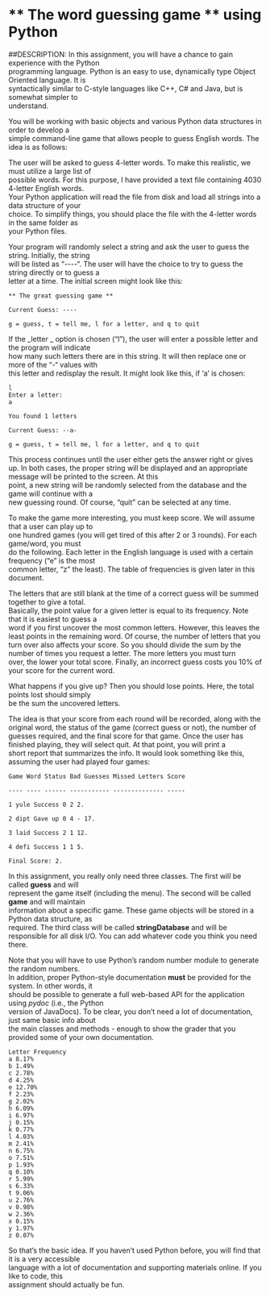 # ** The word guessing game ** using Python

##DESCRIPTION: 
In	this	assignment, you	will	have	a	chance	to	gain	experience	with	the	Python	
programming	language.	Python	is	an	easy	to	use,	dynamically	type	Object	Oriented	language.	It is	
syntactically	similar	to	C-style	languages	like	C++,	C#	and	Java,	but	is	somewhat	simpler	to	
understand.	

You	will	be working	with basic	objects	and	various	Python	data	structures in	order	to	develop a	
simple	command-line	game	that	allows	people	to	guess	English	words.	The	idea	is	as	follows:

The	user	will	be	asked	to	guess	4-letter	words.	To	make	this	realistic,	we	must	utilize	a	large	list	of	
possible	words.		For	this	purpose,	I	have	provided	a	text	file	containing	4030	4-letter	English	words.	
Your	Python application	will	read the	file	from	disk	and	load all	strings	into	a	data	structure	of	your	
choice. To	simplify	things,	you	should	place	the	file	with	the	4-letter words	in	the	same	folder	as	
your	Python	files.

Your	program	will	randomly	select	a	string	and	ask	the	user	to	guess	the	string.	Initially,	the	string	
will	be	listed	as	“----“.	The user	will	have	the	choice	to	try	to	guess	the	string	directly	or	to	guess	a	
letter	at	a	time.	The	initial	screen	might	look	like	this:

```
** The great guessing game **

Current Guess: ----

g = guess, t = tell me, l for a letter, and q to quit
```

If	the	 _letter	_ option	is	chosen (“l”),	the	user	will	enter	a	possible letter	and	the	program	will	indicate	
how	many	such	letters	there	are	in	this	string.	It	will	then	replace	one	or	more	of	the	“-“	values	with	
this	letter	and	redisplay	the	result.	It	might	look	like	this,	if	‘a’	is	chosen:

```
l
Enter a letter:
a

You found 1 letters

Current Guess: --a-

g = guess, t = tell me, l for a letter, and q to quit
```

This	process	continues	until	the	user	either	gets	the	answer	right	or	gives	up.	In	both	cases,	the	
proper	string will	be	displayed	and	an	appropriate	message	will	be	printed	to	the	screen.		At	this	
point,	a	new	string	will	be	randomly	selected	from	the	database	and	the	game	will	continue	with	a	
new	guessing	round.	Of	course,	“quit”	can	be	selected	at	any	time.

To	make	the	game	more	interesting,	you	must	keep	score.	We	will	assume	that	a	user	can	play	up	to	
one	hundred	games	(you	will	get	tired	of	this	after	2	or	3	rounds).	For	each	game/word,	you	must	
do	the	following.	Each	letter	in	the	English	language	is	used	with a	certain	frequency	(“e”	is	the	most	
common	letter,	“z”	the	least).	The	table	of	frequencies	is	given	later	in	this	document.		

The	letters	that	are	still	blank	at	the	time	of	a	correct	guess	will	be	summed	together	to	give	a	total.	
Basically,	the	point	value	for	a	given	letter	is	equal	to	its	frequency.	Note	that	it	is	easiest	to	guess	a	
word	if	you	first	uncover	the	most	common	letters.	However,	this	leaves	the	least	points	in	the	
remaining	word.	Of	course,	the	number	of	letters	that	you	turn	over	also	affects your	score.		So	you	
should	divide	the	sum	by	the	number	of	times	you	request	a	letter.	The	more	letters	you	must	turn	
over,	the	lower	your	total	score.	Finally,	an	incorrect	guess	costs	you	10%	of	your	score for	the	
current	word.

What	happens	if	you	give	up? Then	you	should	lose	points.	Here,	the	total	points	lost	should	simply	
be	the	sum	the	uncovered	letters.	

The	idea	is	that	your	score	from	each	round	will	be	recorded,	along	with	the	original	word,	the	
status	of	the	game	(correct	guess	or	not),	the	number	of	guesses	required,	and	the	final	score	for	
that	game.	Once	the	user	has	finished	playing,	they	will	select	quit.	At	that	point, you	will	print	a	
short	report	that	summarizes	the	info.	It	would	look	something	like this,	assuming	the	user	had	
played	four games:

```
Game Word Status Bad Guesses Missed Letters Score

---- ---- ------ ----------- -------------- -----

1 yule Success 0 2 2.

2 dipt Gave up 0 4 - 17.

3 laid Success 2 1 12.

4 defi Success 1 1 5.

Final Score: 2.
```

In	this	assignment, you	really	only	need	three classes.	The	first	will	be	called	 **guess** and	will	
represent	the	game	itself	(including	the	menu).	The	second	will	be	called	 **game** and	will	maintain	
information	about	a	specific	game.	These	game	objects	will	be	stored	in	a	Python	data	structure, as	
required.	The	third	class	will	be	called **stringDatabase** and	will	be	responsible for	all	disk	I/O.	You	
can	add	whatever	code	you	think	you	need	there.

Note	that	you	will	have	to	use	Python’s random	number	module to	generate	the	random	numbers.	
In	addition,	proper	Python-style	documentation	 **must** be	provided	for	the	system.	In	other	words, it	
should	be	possible	to	generate a	full	web-based	API	for	the	application using	 _pydoc_ (i.e.,	the	Python	
version	of	JavaDocs).	To	be	clear,	you	don’t	need	a	lot	of	documentation,	just	same	basic	info	about	
the	main	classes	and	methods	- enough	to	show	the	grader	that	you	provided	some	of	your	own	
documentation.


```
Letter Frequency
a 8.17%
b 1.49%
c 2.78%
d 4.25%
e 12.70%
f 2.23%
g 2.02%
h 6.09%
i 6.97%
j 0.15%
k 0.77%
l 4.03%
m 2.41%
n 6.75%
o 7.51%
p 1.93%
q 0.10%
r 5.99%
s 6.33%
t 9.06%
u 2.76%
v 0.98%
w 2.36%
x 0.15%
y 1.97%
z 0.07%
```
So	that’s	the	basic	idea.	If	you	haven’t	used	Python	before,	you	will	find	that	it	is	a	very	accessible	
language	with	a	lot	of	documentation	and	supporting	materials	online.		If you	like	to	code,	this	
assignment	should	actually	be	fun.	
